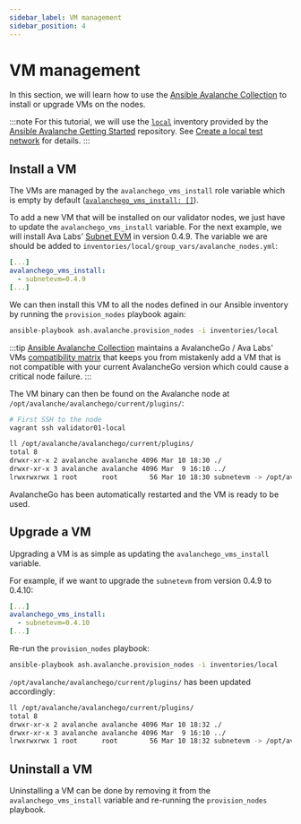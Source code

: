 ```yaml
---
sidebar_label: VM management
sidebar_position: 4
---
```


# VM management

In this section, we will learn how to use the [Ansible Avalanche Collection](https://github.com/AshAvalanche/ansible-avalanche-collection) to install or upgrade VMs on the nodes.

:::note
For this tutorial, we will use the [`local`](https://github.com/AshAvalanche/ansible-avalanche-getting-started/tree/main/inventories/local) inventory provided by the [Ansible Avalanche Getting Started](https://github.com/AshAvalanche/ansible-avalanche-getting-started) repository. See [Create a local test network](./local-test-network) for details.
:::

## Install a VM

The VMs are managed by the `avalanchego_vms_install` role variable which is empty by default ([`avalanchego_vms_install: []`](https://github.com/AshAvalanche/ansible-avalanche-collection/blob/main/roles/node/defaults/main.yml#L42)).

To add a new VM that will be installed on our validator nodes, we just have to update the `avalanchego_vms_install` variable. For the next example, we will install Ava Labs' [Subnet EVM](https://github.com/ava-labs/subnet-evm) in version 0.4.9. The variable we are should be added to `inventories/local/group_vars/avalanche_nodes.yml`:

```yml
[...]
avalanchego_vms_install:
  - subnetevm=0.4.9
[...]
```

We can then install this VM to all the nodes defined in our Ansible inventory by running the `provision_nodes` playbook again:

```bash
ansible-playbook ash.avalanche.provision_nodes -i inventories/local
```

:::tip
[Ansible Avalanche Collection](https://github.com/AshAvalanche/ansible-avalanche-collection) maintains a AvalancheGo / Ava Labs' VMs [compatibility matrix](https://github.com/AshAvalanche/ansible-avalanche-collection/blob/main/roles/node/vars/main.yml#L29) that keeps you from mistakenly add a VM that is not compatible with your current AvalancheGo version which could cause a critical node failure.
:::

The VM binary can then be found on the Avalanche node at `/opt/avalanche/avalanchego/current/plugins/`:

```bash {2,4}
# First SSH to the node
vagrant ssh validator01-local

ll /opt/avalanche/avalanchego/current/plugins/
total 8
drwxr-xr-x 2 avalanche avalanche 4096 Mar 10 18:30 ./
drwxr-xr-x 3 avalanche avalanche 4096 Mar  9 16:10 ../
lrwxrwxrwx 1 root      root        56 Mar 10 18:30 subnetevm -> /opt/avalanche/vms/subnetevm/subnetevm-v0.4.9/subnetevm
```

AvalancheGo has been automatically restarted and the VM is ready to be used.

## Upgrade a VM

Upgrading a VM is as simple as updating the `avalanchego_vms_install` variable.

For example, if we want to upgrade the `subnetevm` from version 0.4.9 to 0.4.10:

```yml
[...]
avalanchego_vms_install:
  - subnetevm=0.4.10
[...]
```

Re-run the `provision_nodes` playbook:

```bash
ansible-playbook ash.avalanche.provision_nodes -i inventories/local
```

`/opt/avalanche/avalanchego/current/plugins/` has been updated accordingly:

```bash {1}
ll /opt/avalanche/avalanchego/current/plugins/
total 8
drwxr-xr-x 2 avalanche avalanche 4096 Mar 10 18:32 ./
drwxr-xr-x 3 avalanche avalanche 4096 Mar  9 16:10 ../
lrwxrwxrwx 1 root      root        56 Mar 10 18:32 subnetevm -> /opt/avalanche/vms/subnetevm/subnetevm-v0.4.10/subnetevm
```

## Uninstall a VM

Uninstalling a VM can be done by removing it from the `avalanchego_vms_install` variable and re-running the `provision_nodes` playbook.

